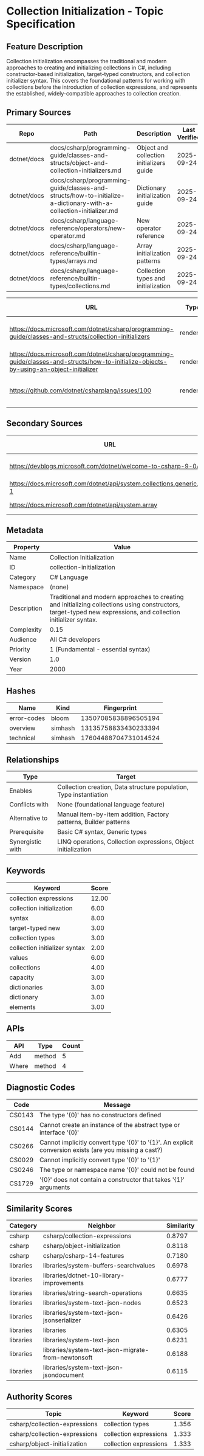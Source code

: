 # Collection Initialization - Topic Specification

## Feature Description

Collection initialization encompasses the traditional and modern approaches to creating and initializing collections in C#, including constructor-based initialization, target-typed constructors, and collection initializer syntax. This covers the foundational patterns for working with collections before the introduction of collection expressions, and represents the established, widely-compatible approaches to collection creation.

## Primary Sources

| Repo | Path | Description | Last Verified |
| --- | --- | --- | --- |
| dotnet/docs | docs/csharp/programming-guide/classes-and-structs/object-and-collection-initializers.md | Object and collection initializers guide | 2025-09-24 |
| dotnet/docs | docs/csharp/programming-guide/classes-and-structs/how-to-initialize-a-dictionary-with-a-collection-initializer.md | Dictionary initialization guide | 2025-09-24 |
| dotnet/docs | docs/csharp/language-reference/operators/new-operator.md | New operator reference | 2025-09-24 |
| dotnet/docs | docs/csharp/language-reference/builtin-types/arrays.md | Array initialization patterns | 2025-09-24 |
| dotnet/docs | docs/csharp/language-reference/builtin-types/collections.md | Collection types and initialization | 2025-09-24 |

| URL | Type | Description | Last Verified |
| --- | --- | --- | --- |
| https://docs.microsoft.com/dotnet/csharp/programming-guide/classes-and-structs/collection-initializers | rendered | Collection initializers programming guide | 2025-09-20 |
| https://docs.microsoft.com/dotnet/csharp/programming-guide/classes-and-structs/how-to-initialize-objects-by-using-an-object-initializer | rendered | Object and collection initialization | 2025-09-20 |
| https://github.com/dotnet/csharplang/issues/100 | rendered | Target-typed new expressions proposal | 2025-09-20 |

## Secondary Sources

| URL | Type | Description | Last Verified |
| --- | --- | --- | --- |
| https://devblogs.microsoft.com/dotnet/welcome-to-csharp-9-0/ | rendered | C# 9.0 target-typed new expressions | 2025-09-20 |
| https://docs.microsoft.com/dotnet/api/system.collections.generic.list-1 | rendered | List<T> class documentation | 2025-09-20 |
| https://docs.microsoft.com/dotnet/api/system.array | rendered | Array class documentation | 2025-09-20 |

## Metadata

| Property | Value |
| --- | --- |
| Name | Collection Initialization |
| ID | collection-initialization |
| Category | C# Language |
| Namespace | (none) |
| Description | Traditional and modern approaches to creating and initializing collections using constructors, target-typed new expressions, and collection initializer syntax. |
| Complexity | 0.15 |
| Audience | All C# developers |
| Priority | 1 (Fundamental - essential syntax) |
| Version | 1.0 |
| Year | 2000 |

## Hashes

| Name | Kind | Fingerprint |
|------|------|-------------|
| error-codes | bloom | 13507085838896505194 |
| overview | simhash | 13135758833430233394 |
| technical | simhash | 17604488704731014524 |

## Relationships

| Type | Target |
| --- | --- |
| Enables | Collection creation, Data structure population, Type instantiation |
| Conflicts with | None (foundational language feature) |
| Alternative to | Manual item-by-item addition, Factory patterns, Builder patterns |
| Prerequisite | Basic C# syntax, Generic types |
| Synergistic with | LINQ operations, Collection expressions, Object initialization |

## Keywords

| Keyword | Score |
|---------|-------|
| collection expressions | 12.00 |
| collection initialization | 6.00 |
| syntax | 8.00 |
| target-typed new | 3.00 |
| collection types | 3.00 |
| collection initializer syntax | 2.00 |
| values | 6.00 |
| collections | 4.00 |
| capacity | 3.00 |
| dictionaries | 3.00 |
| dictionary | 3.00 |
| elements | 3.00 |

## APIs

| API | Type | Count |
|-----|------|-------|
| Add | method | 5 |
| Where | method | 4 |

## Diagnostic Codes

| Code | Message |
| --- | --- |
| CS0143 | The type '{0}' has no constructors defined |
| CS0144 | Cannot create an instance of the abstract type or interface '{0}' |
| CS0266 | Cannot implicitly convert type '{0}' to '{1}'. An explicit conversion exists (are you missing a cast?) |
| CS0029 | Cannot implicitly convert type '{0}' to '{1}' |
| CS0246 | The type or namespace name '{0}' could not be found |
| CS1729 | '{0}' does not contain a constructor that takes '{1}' arguments |
## Similarity Scores

| Category | Neighbor | Similarity |
|----------|----------|------------|
| csharp | csharp/collection-expressions | 0.8797 |
| csharp | csharp/object-initialization | 0.8118 |
| csharp | csharp/csharp-14-features | 0.7180 |
| libraries | libraries/system-buffers-searchvalues | 0.6978 |
| libraries | libraries/dotnet-10-library-improvements | 0.6777 |
| libraries | libraries/string-search-operations | 0.6635 |
| libraries | libraries/system-text-json-nodes | 0.6523 |
| libraries | libraries/system-text-json-jsonserializer | 0.6426 |
| libraries | libraries | 0.6305 |
| libraries | libraries/system-text-json | 0.6231 |
| libraries | libraries/system-text-json-migrate-from-newtonsoft | 0.6188 |
| libraries | libraries/system-text-json-jsondocument | 0.6115 |

## Authority Scores

| Topic | Keyword | Score |
|-------|---------|-------|
| csharp/collection-expressions | collection types | 1.356 |
| csharp/collection-expressions | collection expressions | 1.333 |
| csharp/object-initialization | collection expressions | 1.333 |

